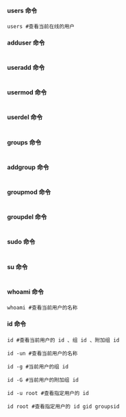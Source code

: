 #### users 命令

```
users #查看当前在线的用户
```

#### adduser 命令

```

```

#### useradd 命令

```

```

#### usermod 命令

```

```

#### userdel 命令

```

```

#### groups 命令

```

```

#### addgroup 命令

```

```

#### groupmod 命令

```

```


#### groupdel 命令

```

```

#### sudo 命令

```

```

#### su 命令

```

```

#### whoami 命令

```
whoami #查看当前用户的名称
```

#### id 命令

```
id #查看当前用户的 id 、组 id 、附加组 id 

id -un #查看当前用户的名称

id -g #当前用户的组 id

id -G #当前用户的附加组 id

id -u root #查看指定用户的 id

id root #查看指定用户的 id gid groupsid
```